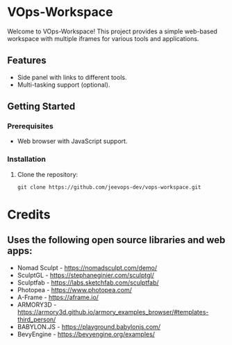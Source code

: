 # VOps-Workspace

Welcome to VOps-Workspace! This project provides a simple web-based workspace with multiple iframes for various tools and applications.

## Features
- Side panel with links to different tools.
- Multi-tasking support (optional).

## Getting Started

### Prerequisites
- Web browser with JavaScript support.

### Installation
1. Clone the repository:
   ```
   git clone https://github.com/jeevops-dev/vops-workspace.git
   ```

# Credits

## Uses the following open source libraries and web apps:

- Nomad Sculpt - https://nomadsculpt.com/demo/
- SculptGL - https://stephaneginier.com/sculptgl/
- Sculptfab - https://labs.sketchfab.com/sculptfab/
- Photopea - https://www.photopea.com/
- A-Frame - https://aframe.io/
- ARMORY3D - https://armory3d.github.io/armory_examples_browser/#templates-third_person/
- BABYLON.JS - https://playground.babylonjs.com/
- BevyEngine - https://bevyengine.org/examples/
